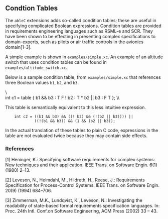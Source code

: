 ## Condtion Tables

The `ableC` extensions adds so-called condition tables; these are
useful in specifying complicated Boolean expressions.  Condition
tables are provided in requirements engineering languages such as
RSML-e and SCR.  They have been shown to be effecting in presenting
complex specifications to domain-experts, such as pilots or air
traffic controls in the avionics domain[1-3].

A simple example is shown in `examples/simple.xc`.  An example of an
altitude switch that uses condition tables can be found in
`examples/altitude_switch.xc`.


Below is a sample condition table, from `examples/simple.xc` that
references three Boolean values `b1`, `b2`, and `b3`.

\\\
    int c1 = table { b1 && b3 : T F
                     ! b2     : T *
                     b2 || b3 : F T };
\\\

This table is semantically equivalent to this less intuitive
expression.
```
    int c2 = ((b1 && b3) && ((! b2) && (!(b2 || b3)))) || 
             ((!(b1 && b3)) && (1 && (b2 || b3));
```
In the actual translation of these tables to plain C code, expressions
in the table are not evaluated twice because they may contain side
effects. 


### References
[1] Heninger, K.: Specifying software requirements for complex
systems: New techniques and their application. IEEE Trans. on Software
Engin. 6(1) (1980) 2–13.

[2] Leveson, N., Heimdahl, M., Hildreth, H., Reese, J.: Requirements
Specification for Process-Control Systems. IEEE Trans. on Software
Engin. 20(9) (1994) 684–706.

[3] Zimmerman, M.K., Lundqvist, K., Leveson, N.: Investigating the
readability of state-based formal requirements specification
languages. In: Proc. 24th Intl. Conf.on Software Engineering, ACM
Press (2002) 33 – 43.
